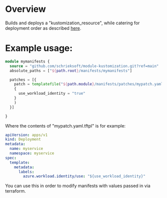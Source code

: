 # Overview

Builds and deploys a "kustomization_resource", while catering for deployment order as described [here](https://registry.terraform.io/providers/kbst/kustomization/latest/docs/resources/resource).


# Example usage:


```terraform
module mymanifests {
  source = "github.com/schrieksoft/module-kustomization.git?ref=main"
  absolute_paths = ["${path.root}/manifests/mymanifests"]

  patches = [{
    patch = templatefile("${path.module}/manifests/patches/mypatch.yaml.tftpl",
    {
      use_workload_identity = "true"
    }
    )
  }]

}
```

Where the contents of "mypatch.yaml.tftpl" is for example:

```yaml
apiVersion: apps/v1
kind: Deployment
metadata:
  name: myservice
  namespace: myservice
spec:
  template:
    metadata:
      labels:
        azure.workload.identity/use: "${use_workload_identity}"
```

You can use this in order to modify manifests with values passed in via terraform.